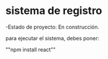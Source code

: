 <h1> sistema de registro </h1>

-Estado de proyecto: En construcción.

para ejecutar el sistema, debes poner:

""npm install react""
